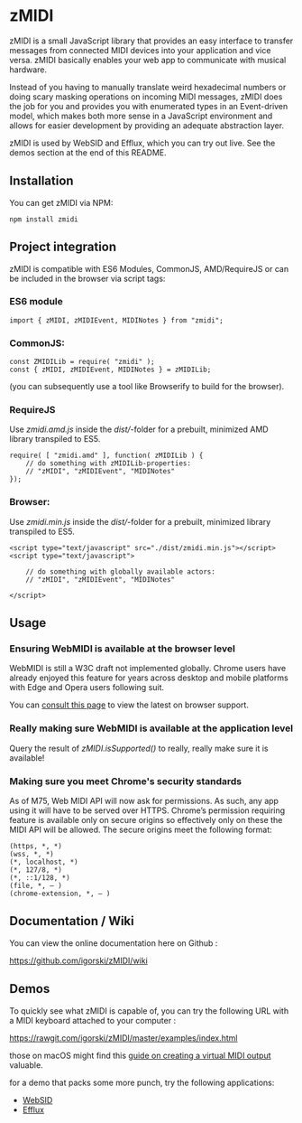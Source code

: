 # zMIDI

zMIDI is a small JavaScript library that provides an easy interface to transfer messages from connected MIDI
devices into your application and vice versa. zMIDI basically enables your web app to communicate with musical hardware.

Instead of you having to manually translate weird hexadecimal numbers or doing scary masking operations on incoming MIDI messages, zMIDI does the job for you and provides you with enumerated types in an Event-driven model, which makes both more sense in a JavaScript environment and allows for easier development by providing an adequate abstraction layer.

zMIDI is used by WebSID and Efflux, which you can try out live. See the demos section at the end of this README.

## Installation

You can get zMIDI via NPM:

```
npm install zmidi
```

## Project integration

zMIDI is compatible with ES6 Modules, CommonJS, AMD/RequireJS or can be included in the browser via script tags:

### ES6 module

```
import { zMIDI, zMIDIEvent, MIDINotes } from "zmidi";
```

### CommonJS:

```
const ZMIDILib = require( "zmidi" );
const { zMIDI, zMIDIEvent, MIDINotes } = zMIDILib;
```

(you can subsequently use a tool like Browserify to build for the browser).

### RequireJS

Use _zmidi.amd.js_ inside the _dist/_-folder for a prebuilt, minimized AMD library transpiled to ES5.

```
require( [ "zmidi.amd" ], function( zMIDILib ) {
    // do something with zMIDILib-properties:
    // "zMIDI", "zMIDIEvent", "MIDINotes"    
});
```

### Browser:

Use _zmidi.min.js_ inside the _dist/_-folder for a prebuilt, minimized library transpiled to ES5.

```
<script type="text/javascript" src="./dist/zmidi.min.js"></script>
<script type="text/javascript">

    // do something with globally available actors:
    // "zMIDI", "zMIDIEvent", "MIDINotes"

</script>
```

## Usage

### Ensuring WebMIDI is available at the browser level

WebMIDI is still a W3C draft not implemented globally. Chrome users have already enjoyed this
feature for years across desktop and mobile platforms with Edge and Opera users following suit.

You can [consult this page](https://caniuse.com/?search=midi) to view the latest on browser support.

### Really making sure WebMIDI is available at the application level

Query the result of _zMIDI.isSupported()_ to really, really make sure it is available!

### Making sure you meet Chrome's security standards

As of M75, Web MIDI API will now ask for permissions. As such, any app using it will have to be served over HTTPS. Chrome’s permission requiring feature is available only on secure origins so effectively only on these the MIDI API will be allowed. The secure origins meet the following format:

```
(https, *, *)
(wss, *, *)
(*, localhost, *)
(*, 127/8, *)
(*, ::1/128, *)
(file, *, — )
(chrome-extension, *, — )
```

## Documentation / Wiki

You can view the online documentation here on Github :

https://github.com/igorski/zMIDI/wiki

## Demos

To quickly see what zMIDI is capable of, you can try the following URL with a MIDI keyboard attached to your computer :

https://rawgit.com/igorski/zMIDI/master/examples/index.html

those on macOS might find this [guide on creating a virtual MIDI output](https://feelyoursound.com/setup-midi-os-x/) valuable.

for a demo that packs some more punch, try the following applications:

 * [WebSID](https://www.igorski.nl/application/websid)
 * [Efflux](https://www.igorski.nl/application/efflux)
